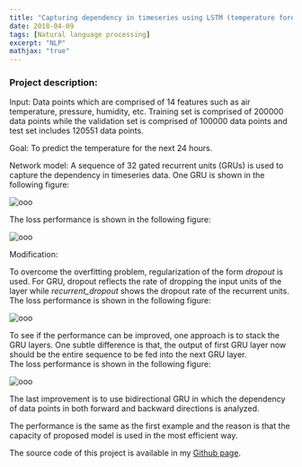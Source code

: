 ```yaml
---
title: "Capturing dependency in timeseries using LSTM (temperature forecasting) "
date: 2018-04-09
tags: [Natural language processing]
excerpt: "NLP"
mathjax: "true"
---
```

### Project description:
Input: Data points which are comprised of 14 features such as air temperature, pressure, humidity, etc. Training set is comprised of 200000 data points while the validation set is comprised of 100000 data points and test set includes 120551 data points.

Goal:  To predict the temperature for the next 24 hours.

Network model: A sequence of 32 gated recurrent units (GRUs) is used to capture the dependency in timeseries data. One GRU is shown in the following figure:  

<img src="{{ site.url }}{{ site.baseurl }}/images/Jena/gru.png" alt="ooo">

The loss performance  is shown in the following figure:

<img src="{{ site.url }}{{ site.baseurl }}/images/Jena/loss2.png" alt="ooo">


Modification:

To overcome the overfitting problem, regularization of the form *dropout* is used. For GRU, dropout reflects the rate of dropping the input units of the layer while *recurrent_dropout* shows the dropout rate of the recurrent units.
The loss performance  is shown in the following figure:

<img src="{{ site.url }}{{ site.baseurl }}/images/Jena/loss3.png" alt="ooo">

To see if the performance can be improved, one approach is to stack the GRU layers. One subtle difference is that, the output of first GRU layer now should be the entire sequence to be fed into the next GRU layer.  
The loss performance  is shown in the following figure:

<img src="{{ site.url }}{{ site.baseurl }}/images/Jena/loss4.png" alt="ooo">

The last improvement is to use bidirectional GRU in which the dependency of data points in both forward and backward directions is analyzed.   

The performance is the same as the first example and the reason is that the capacity of proposed model is used in the most efficient way.  

The source code of this project is available in my [Github page](https://github.com/MohammadrezaAzimi/Temperature-Forcasting-LSTM).
